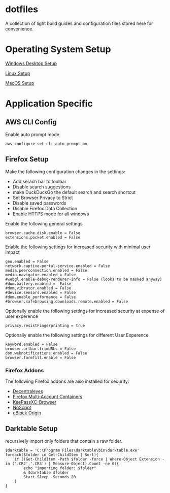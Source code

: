 # dotfiles

A collection of light build guides and configuration files stored here for convenience.

# Operating System Setup

[Windows Desktop Setup](Windows_Desktop.md)

[Linux Setup](Linux.md)

[MacOS Setup](MacOS.md)

# Application Specific

## AWS CLI Config

Enable auto prompt mode

    aws configure set cli_auto_prompt on 

## Firefox Setup

Make the following configuration changes in the settings:

 * Add serach bar to toolbar
 * Disable search suggestions
 * make DuckDuckGo the default search and search shortcut
 * Set Browser Privacy to Strict
 * Disable saved passwords
 * Disable Firefox Data Collection
 * Enable HTTPS mode for all windows

Enable the following general settings

    browser.cache.disk.enable = False
    extensions.pocket.enabled = False
    
Enable the following settings for increased security with minimal user impact    

    geo.enabled = False
    network.captive-portal-service.enabled = False
    media.peerconnection.enabled = False
    media.navigator.enabled = False
    #webgl.enable-debug-renderer-info = False (looks to be masked anyway)
    #dom.battery.enabled =  False
    #dom.vibrator.enabled = False
    #device.sensors.enabled = False
    #dom.enable_performance = False
    #browser.safebrowsing.downloads.remote.enabled = False

Optionally enable the following settings for increased security at expense of user experence

    privacy.resistFingerprinting = true
    
Optionally enable the following settings for different User Experence

    keyword.enabled = False
    browser.urlbar.trimURLs = False
    dom.webnotifications.enabled = False
    browser.formfill.enable = False

### Firefox Addons

The following Firefox addons are also installed for security:

-   [Decentraleyes](https://addons.mozilla.org/en-US/firefox/addon/decentraleyes/)
-   [Firefox Multi-Account Containers](https://addons.mozilla.org/en-GB/firefox/addon/multi-account-containers/)
-   [KeePassXC-Browser](https://addons.mozilla.org/en-US/firefox/addon/keepassxc-browser/)
-   [NoScript](https://addons.mozilla.org/en-US/firefox/addon/noscript/?src=search)
-   [uBlock Origin](https://addons.mozilla.org/en-US/firefox/addon/ublock-origin/)

## Darktable Setup

recursively import only folders that contain a raw folder.

    $darktable = 'C:\Program Files\darktable\bin\darktable.exe'
    foreach($folder in Get-ChildItem | Sort){
        if ((Get-ChildItem -Path $folder -force | Where-Object Extension -in ('.CR2','.CR3') | Measure-Object).Count -ne 0){
            echo "importing folder: $folder"
            & $darktable $folder
            Start-Sleep -Seconds 20
        }
    }
